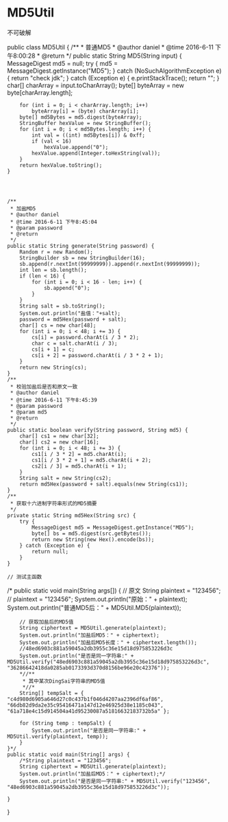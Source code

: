 # MD5Util
不可破解


public class MD5Util {
    /**
     * 普通MD5
     * @author daniel
     * @time 2016-6-11 下午8:00:28
     * @return
     */
    public static String MD5(String input) {
        MessageDigest md5 = null;
        try {
            md5 = MessageDigest.getInstance("MD5");
        } catch (NoSuchAlgorithmException e) {
            return "check jdk";
        } catch (Exception e) {
            e.printStackTrace();
            return "";
        }
        char[] charArray = input.toCharArray();
        byte[] byteArray = new byte[charArray.length];

        for (int i = 0; i < charArray.length; i++)
            byteArray[i] = (byte) charArray[i];
        byte[] md5Bytes = md5.digest(byteArray);
        StringBuffer hexValue = new StringBuffer();
        for (int i = 0; i < md5Bytes.length; i++) {
            int val = ((int) md5Bytes[i]) & 0xff;
            if (val < 16)
                hexValue.append("0");
            hexValue.append(Integer.toHexString(val));
        }
        return hexValue.toString();
    }




    /**
     * 加盐MD5
     * @author daniel
     * @time 2016-6-11 下午8:45:04
     * @param password
     * @return
     */
    public static String generate(String password) {
        Random r = new Random();
        StringBuilder sb = new StringBuilder(16);
        sb.append(r.nextInt(99999999)).append(r.nextInt(99999999));
        int len = sb.length();
        if (len < 16) {
            for (int i = 0; i < 16 - len; i++) {
                sb.append("0");
            }
        }
        String salt = sb.toString();
        System.out.println("盐值："+salt);
        password = md5Hex(password + salt);
        char[] cs = new char[48];
        for (int i = 0; i < 48; i += 3) {
            cs[i] = password.charAt(i / 3 * 2);
            char c = salt.charAt(i / 3);
            cs[i + 1] = c;
            cs[i + 2] = password.charAt(i / 3 * 2 + 1);
        }
        return new String(cs);
    }
    /**
     * 校验加盐后是否和原文一致
     * @author daniel
     * @time 2016-6-11 下午8:45:39
     * @param password
     * @param md5
     * @return
     */
    public static boolean verify(String password, String md5) {
        char[] cs1 = new char[32];
        char[] cs2 = new char[16];
        for (int i = 0; i < 48; i += 3) {
            cs1[i / 3 * 2] = md5.charAt(i);
            cs1[i / 3 * 2 + 1] = md5.charAt(i + 2);
            cs2[i / 3] = md5.charAt(i + 1);
        }
        String salt = new String(cs2);
        return md5Hex(password + salt).equals(new String(cs1));
    }
    /**
     * 获取十六进制字符串形式的MD5摘要
     */
    private static String md5Hex(String src) {
        try {
            MessageDigest md5 = MessageDigest.getInstance("MD5");
            byte[] bs = md5.digest(src.getBytes());
            return new String(new Hex().encode(bs));
        } catch (Exception e) {
            return null;
        }
    }

    // 测试主函数
   /* public static void main(String args[]) {
        // 原文
        String plaintext = "123456";
        //  plaintext = "123456";
        System.out.println("原始：" + plaintext);
        System.out.println("普通MD5后：" + MD5Util.MD5(plaintext));

        // 获取加盐后的MD5值
        String ciphertext = MD5Util.generate(plaintext);
        System.out.println("加盐后MD5：" + ciphertext);
        System.out.println("加盐后MD5长度：" + ciphertext.length());
        //48ed6903c881a59045a2db3955c36e15d18d975853226d3c
        System.out.println("是否是同一字符串:" + MD5Util.verify("48ed6903c881a59045a2db3955c36e15d18d975853226d3c", "36286642418da0285ab0173393d370d8156be96e20c42376"));
        *//**
         * 其中某次DingSai字符串的MD5值
         *//*
        String[] tempSalt = { "c4d980d6905a646d27c0c437b1f046d4207aa2396df6af86", "66db82d9da2e35c95416471a147d12e46925d38e1185c043", "61a718e4c15d914504a41d95230087a51816632183732b5a" };

        for (String temp : tempSalt) {
            System.out.println("是否是同一字符串:" + MD5Util.verify(plaintext, temp));
        }
    }*/
    public static void main(String[] args) {
        /*String plaintext = "123456";
        String ciphertext = MD5Util.generate(plaintext);
        System.out.println("加盐后MD5：" + ciphertext);*/
        System.out.println("是否是同一字符串:" + MD5Util.verify("123456", "48ed6903c881a59045a2db3955c36e15d18d975853226d3c"));

    }

}
